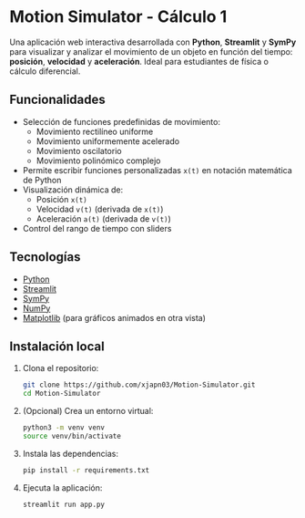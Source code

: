 # Motion Simulator - Cálculo 1

Una aplicación web interactiva desarrollada con **Python**, **Streamlit** y **SymPy** para visualizar y analizar el movimiento de un objeto en función del tiempo: **posición**, **velocidad** y **aceleración**. Ideal para estudiantes de física o cálculo diferencial.

## Funcionalidades

- Selección de funciones predefinidas de movimiento:
  - Movimiento rectilíneo uniforme
  - Movimiento uniformemente acelerado
  - Movimiento oscilatorio
  - Movimiento polinómico complejo
- Permite escribir funciones personalizadas `x(t)` en notación matemática de Python
- Visualización dinámica de:
  - Posición `x(t)`
  - Velocidad `v(t)` (derivada de `x(t)`)
  - Aceleración `a(t)` (derivada de `v(t)`)
- Control del rango de tiempo con sliders

## Tecnologías

- [Python](https://www.python.org/)
- [Streamlit](https://streamlit.io/)
- [SymPy](https://www.sympy.org/)
- [NumPy](https://numpy.org/)
- [Matplotlib](https://matplotlib.org/) (para gráficos animados en otra vista)

## Instalación local

1. Clona el repositorio:

   ```bash
   git clone https://github.com/xjapn03/Motion-Simulator.git
   cd Motion-Simulator

2. (Opcional) Crea un entorno virtual:
    
    ```bash
    python3 -m venv venv
    source venv/bin/activate

3. Instala las dependencias:

    ```bash
    pip install -r requirements.txt

4. Ejecuta la aplicación:

    ```bash
    streamlit run app.py